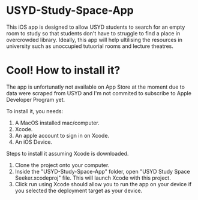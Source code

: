 # USYD-Study-Space-App
This iOS app is designed to allow USYD students to search for an empty room to study so that students don't have to struggle to find a place in overcrowded library. Ideally, this app will help ultilising the resources in university such as unoccupied tutuorial rooms and lecture theatres. 

# Cool! How to install it?
The app is unfortunatly not available on App Store at the moment due to data were scraped from USYD and I'm not commited to subscribe to Apple Developer Program yet.

To install it, you needs:
  1. A MacOS installed mac/computer.
  2. Xcode.
  3. An apple account to sign in on Xcode.
  4. An iOS Device.
  
Steps to install it assuming Xcode is downloaded.
  1. Clone the project onto your computer.
  2. Inside the "USYD-Study-Space-App" folder, open "USYD Study Space Seeker.xcodeproj" file. This will launch Xcode with this project.
  3. Click run using Xcode should allow you to run the app on your device if you selected the deployment target as your device.  

